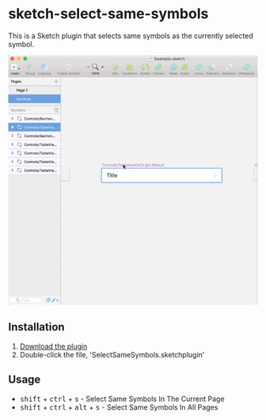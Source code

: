 # sketch-select-same-symbols
This is a Sketch plugin that selects same symbols as the currently selected symbol.

![caprure](capture.gif)

## Installation

1. [Download the plugin](https://github.com/yusukesaitoh/sketch-select-same-symbols/archive/master.zip)
2. Double-click the file, 'SelectSameSymbols.sketchplugin'

## Usage

- <kbd>shift</kbd> + <kbd>ctrl</kbd> + <kbd>s</kbd> - Select Same Symbols In The Current Page
- <kbd>shift</kbd> + <kbd>ctrl</kbd> + <kbd>alt</kbd> + <kbd>s</kbd> - Select Same Symbols In All Pages
